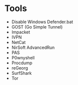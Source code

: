 # Tools

* Disable Windows Defender.bat
* GOST (Go Simple Tunnel)
* Impacket
* IVPN
* NetCat
* NirSoft AdvancedRun
* PAS
* P0wnyshell
* Procdump
* reGeorg
* SurfShark
* Tor
